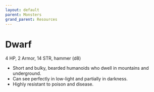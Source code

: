 ```yaml
---
layout: default
parent: Monsters
grand_parent: Resources
---
```


# Dwarf

4 HP, 2 Armor, 14 STR, hammer (d8)

- Short and bulky, bearded humanoids who dwell in mountains and underground.
- Can see perfectly in low-light and partially in darkness.
- Highly resistant to poison and disease.
